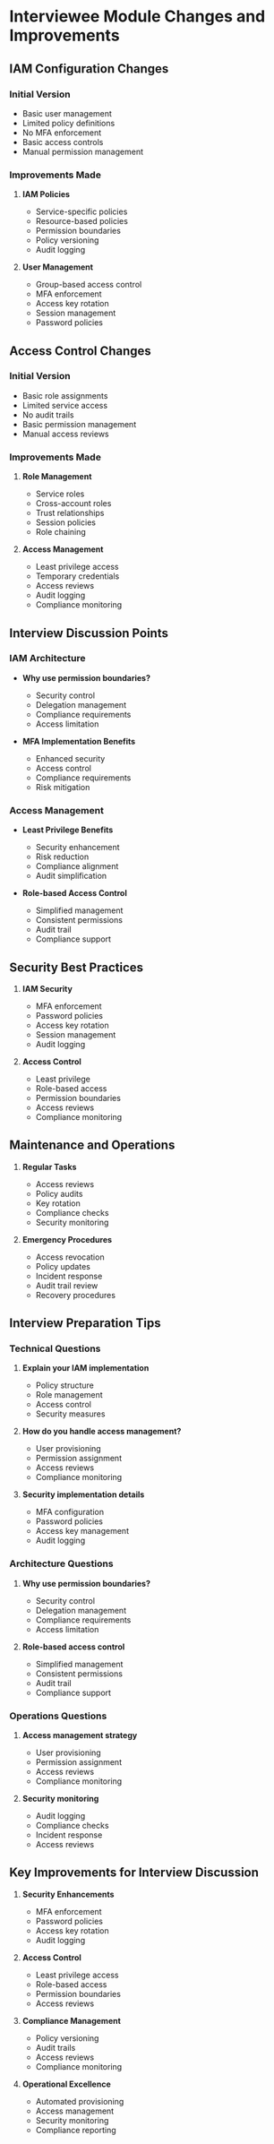 # Interviewee Module Changes and Improvements

## IAM Configuration Changes
### Initial Version
- Basic user management
- Limited policy definitions
- No MFA enforcement
- Basic access controls
- Manual permission management

### Improvements Made
1. **IAM Policies**
   - Service-specific policies
   - Resource-based policies
   - Permission boundaries
   - Policy versioning
   - Audit logging

2. **User Management**
   - Group-based access control
   - MFA enforcement
   - Access key rotation
   - Session management
   - Password policies

## Access Control Changes
### Initial Version
- Basic role assignments
- Limited service access
- No audit trails
- Basic permission management
- Manual access reviews

### Improvements Made
1. **Role Management**
   - Service roles
   - Cross-account roles
   - Trust relationships
   - Session policies
   - Role chaining

2. **Access Management**
   - Least privilege access
   - Temporary credentials
   - Access reviews
   - Audit logging
   - Compliance monitoring

## Interview Discussion Points

### IAM Architecture
- **Why use permission boundaries?**
  - Security control
  - Delegation management
  - Compliance requirements
  - Access limitation

- **MFA Implementation Benefits**
  - Enhanced security
  - Access control
  - Compliance requirements
  - Risk mitigation

### Access Management
- **Least Privilege Benefits**
  - Security enhancement
  - Risk reduction
  - Compliance alignment
  - Audit simplification

- **Role-based Access Control**
  - Simplified management
  - Consistent permissions
  - Audit trail
  - Compliance support

## Security Best Practices
1. **IAM Security**
   - MFA enforcement
   - Password policies
   - Access key rotation
   - Session management
   - Audit logging

2. **Access Control**
   - Least privilege
   - Role-based access
   - Permission boundaries
   - Access reviews
   - Compliance monitoring

## Maintenance and Operations
1. **Regular Tasks**
   - Access reviews
   - Policy audits
   - Key rotation
   - Compliance checks
   - Security monitoring

2. **Emergency Procedures**
   - Access revocation
   - Policy updates
   - Incident response
   - Audit trail review
   - Recovery procedures

## Interview Preparation Tips

### Technical Questions
1. **Explain your IAM implementation**
   - Policy structure
   - Role management
   - Access control
   - Security measures

2. **How do you handle access management?**
   - User provisioning
   - Permission assignment
   - Access reviews
   - Compliance monitoring

3. **Security implementation details**
   - MFA configuration
   - Password policies
   - Access key management
   - Audit logging

### Architecture Questions
1. **Why use permission boundaries?**
   - Security control
   - Delegation management
   - Compliance requirements
   - Access limitation

2. **Role-based access control**
   - Simplified management
   - Consistent permissions
   - Audit trail
   - Compliance support

### Operations Questions
1. **Access management strategy**
   - User provisioning
   - Permission assignment
   - Access reviews
   - Compliance monitoring

2. **Security monitoring**
   - Audit logging
   - Compliance checks
   - Incident response
   - Access reviews

## Key Improvements for Interview Discussion

1. **Security Enhancements**
   - MFA enforcement
   - Password policies
   - Access key rotation
   - Audit logging

2. **Access Control**
   - Least privilege access
   - Role-based access
   - Permission boundaries
   - Access reviews

3. **Compliance Management**
   - Policy versioning
   - Audit trails
   - Access reviews
   - Compliance monitoring

4. **Operational Excellence**
   - Automated provisioning
   - Access management
   - Security monitoring
   - Compliance reporting 